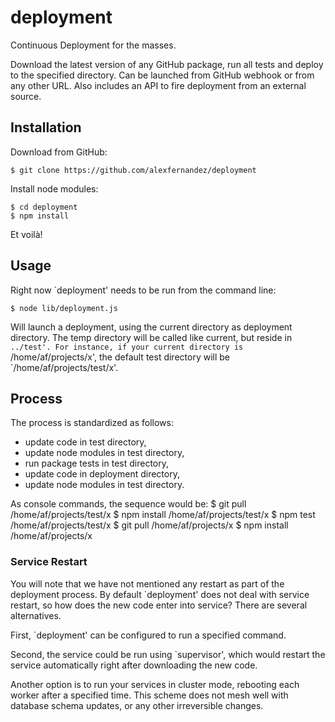 # deployment

Continuous Deployment for the masses.

Download the latest version of any GitHub package, run all tests and deploy to the specified directory.
Can be launched from GitHub webhook or from any other URL. Also includes an API to fire deployment from an external source.

## Installation

Download from GitHub:

    $ git clone https://github.com/alexfernandez/deployment

Install node modules:

    $ cd deployment
    $ npm install

Et voilà!

## Usage

Right now `deployment' needs to be run from the command line:

    $ node lib/deployment.js

Will launch a deployment, using the current directory as deployment directory.
The temp directory will be called like current, but reside in `../test'.
For instance, if your current directory is `/home/af/projects/x', the default
test directory will be `/home/af/projects/test/x'.

## Process

The process is standardized as follows:
* update code in test directory,
* update node modules in test directory,
* run package tests in test directory,
* update code in deployment directory,
* update node modules in test directory.

As console commands, the sequence would be:
    $ git pull /home/af/projects/test/x
    $ npm install /home/af/projects/test/x
    $ npm test /home/af/projects/test/x
    $ git pull /home/af/projects/x
    $ npm install /home/af/projects/x

### Service Restart

You will note that we have not mentioned any restart as part of the deployment process.
By default `deployment' does not deal with service restart, so how does the new code enter into service?
There are several alternatives.

First, `deployment' can be configured to run a specified command.

Second, the service could be run using `supervisor', which would restart the service automatically
right after downloading the new code.

Another option is to run your services in cluster mode, rebooting each worker after a specified time.
This scheme does not mesh well with database schema updates, or any other irreversible changes.

